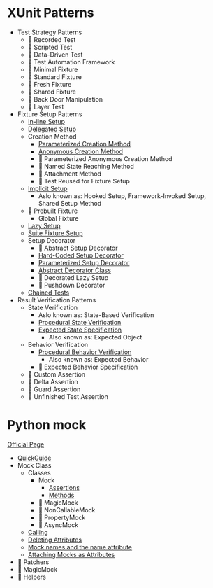 # XUnit Patterns

- Test Strategy Patterns
  - :construction: Recorded Test
  - :construction: Scripted Test
  - :construction: Data-Driven Test
  - :construction: Test Automation Framework
  - :construction: Minimal Fixture
  - :construction: Standard Fixture
  - :construction: Fresh Fixture
  - :construction: Shared Fixture
  - :construction: Back Door Manipulation
  - :construction: Layer Test
- Fixture Setup Patterns
  - [In-line Setup](2020/04/20200401_In-line_Setup/test_knight.py)
  - [Delegated Setup](2020/04/20200402_Delegated_Setup/test_knight.py)
  - Creation Method
    - [Parameterized Creation Method](2020/04/20200403_Creation_Method/test_knight_parameterized_creation_method.py)
    - [Anonymous Creation Method](2020/04/20200403_Creation_Method/test_knight_anonymous_creation_method.py)
    - :construction: Parameterized Anonymous Creation Method
    - :construction: Named State Reaching Method
    - :construction: Attachment Method
    - :construction: Test Reused for Fixture Setup
  - [Implicit Setup](2020/04/20200404_Implicit_Setup/test_knight.py)
    - Aslo known as: Hooked Setup, Framework-Invoked Setup, Shared Setup Method
  - :construction: Prebuilt Fixture
    - Global Fixture
  - [Lazy Setup](2020/04/20200407_Lazy_Setup/test_knight.py)
  - [Suite Fixture Setup](2020/04/20200409_Suite_Fixture_Setup/test_knight.py)
  - Setup Decorator
    - :construction: Abstract Setup Decorator
    - [Hard-Coded Setup Decorator](2020/04/20200410_Hard-Coded_Setup_Decorator/src/test/java/Main.java)
    - [Parameterized Setup Decorator](2020/04/20200411_Parameterized_Setup_Decorator/src/test/java/Main.java)
    - [Abstract Decorator Class](2020/04/20200412_Abstract_Decorator_Class/src/test/java/Main.java)
    - :construction: Decorated Lazy Setup
    - :construction: Pushdown Decorator
  - [Chained Tests](2020/04/20200413_Chained_Tests/src/test/java/KnightTest.java)
- Result Verification Patterns
  - State Verification
    - Aslo known as: State-Based Verification
    - [Procedural State Verification](2020/04/20200414_Procedural_State_Verification/src/test/java/KnightTest.java)
    - [Expected State Specification](2020/04/20200415_Expected_Object/src/test/java/KnightTest.java)
      - Also known as: Expected Object
  - Behavior Verification
    - [Procedural Behavior Verification](2020/04/20200416_Procedural_Behavior_Verification/test_knight.py)
      - Also known as: Expected Behavior
    - :construction: Expected Behavior Specification
  - :construction: Custom Assertion
  - :construction: Delta Assertion
  - :construction: Guard Assertion
  - :construction: Unfinished Test Assertion

# Python mock

[Official Page](https://docs.python.org/3/library/unittest.mock.html)

- [QuickGuide](2020/04/20200418_Python_Mock_Quick_Guide/quick_guide_test.py)
- Mock Class
  - Classes
    - Mock
      - [Assertions](2020/04/20200419_Python_Mock_assertions/mock_class_test.py)
      - [Methods](2020/04/20200421_Python_Mock_methods/mock_test.py)
    - :construction: MagicMock
    - :construction: NonCallableMock
    - :construction: PropertyMock
    - :construction: AsyncMock
  - [Calling](2020/04/20200422_Calling/calling_test.py)
  - [Deleting Attributes](2020/04/20200423_Deleting_Attributes/deleting_attributes_test.py)
  - [Mock names and the name attribute](2020/04/20200424_Mock_Names_And_The_Name_Attribute/mock_name_and_the_name_attribute_test.py)
  - [Attaching Mocks as Attributes](2020/04/20200425_Attaching_Mocks_As_Attributes/attaching_mocks_as_attributes_test.py)
- :construction: Patchers
- :construction: MagicMock
- :construction: Helpers